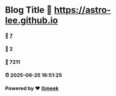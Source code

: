 # Blog Title :link: https://astro-lee.github.io 
### :page_facing_up: [7](https://astro-lee.github.io/tag.html) 
### :speech_balloon: 2 
### :hibiscus: 7211 
### :alarm_clock: 2025-06-25 16:51:25 
### Powered by :heart: [Gmeek](https://github.com/Meekdai/Gmeek)
